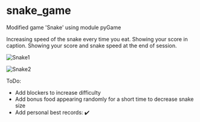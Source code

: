 # snake_game
Modified game 'Snake' using module pyGame

Increasing speed of the snake every time you eat.
Showing your score in caption.
Showing your score and snake speed at the end of session.

![Snake1](https://user-images.githubusercontent.com/32687696/185805410-64724afa-df10-4a41-b1e0-d7ae05ffcd19.png)

![Snake2](https://user-images.githubusercontent.com/32687696/185805438-3278bcbc-5126-412d-b959-5aa8034b3bde.png)


ToDo:

- Add blockers to increase difficulty
- Add bonus food appearing randomly for a short time to decrease snake size 
- Add personal best records: ✔️
